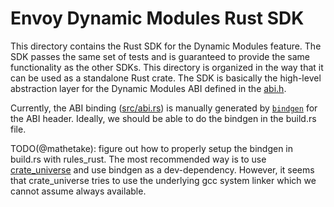 # Envoy Dynamic Modules Rust SDK

This directory contains the Rust SDK for the Dynamic Modules feature. The SDK passes the same set of tests and is guaranteed to provide the same functionality as the other SDKs. This directory is organized in the way that it can be used as a standalone Rust crate. The SDK is basically the high-level abstraction layer for the Dynamic Modules ABI defined in the [abi.h](../../abi.h).

Currently, the ABI binding ([src/abi.rs](./src/abi.rs)) is manually generated by [`bindgen`](https://github.com/rust-lang/rust-bindgen) for the ABI header. Ideally, we should be able to do the bindgen in the build.rs file.

TODO(@mathetake): figure out how to properly setup the bindgen in build.rs with rules_rust. The most recommended way is to use [crate_universe](https://bazelbuild.github.io/rules_rust/crate_universe.html#setup) and use bindgen as a dev-dependency. However, it seems that crate_universe tries to use the underlying gcc system linker which we cannot assume always available.
